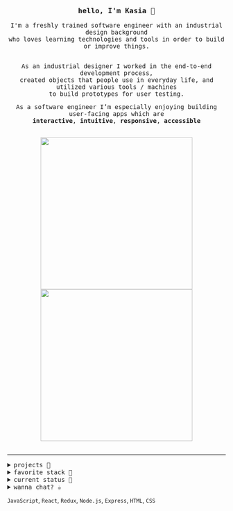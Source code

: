 

 


<!-- <details>
 <summary><samp>My Story 💬</samp></summary>  -->
<!-- <p align="left"> -->
<div align="center">
 <h3><samp>hello, I'm Kasia 👋</samp></h3>
<samp>
  I'm a freshly trained software engineer with an industrial design background <br>who loves learning technologies and tools in order to build or improve things.
 
 <br>As an industrial designer I worked in the end-to-end development process, <br>created objects that people use in everyday life, and utilized various tools / machines<br> to build prototypes for user testing.

  As a software engineer I’m especially enjoying building user-facing apps which are<br> **interactive**, **intuitive**, **responsive**, **accessible**<br>
<div align="center">
 <br>
<!--  <img src="https://i.imgur.com/kdKhgx6.gif" width="240px" > -->
 <a href="https://github.com/KasiaKinga/math-for-pola">
  <img src="https://github.com/KasiaKinga/math-for-pola/blob/main/P+2.gif" width="350px" >
 </a>
 <a href="https://github.com/KasiaKinga/math-for-pola">
  <img src="https://github.com/KasiaKinga/math-for-pola/blob/main/P+2.gif" width="350px" >
 </a>
<!--   <img src="https://i.imgur.com/kdKhgx6.gif" width="240px" > -->
 </div>
<!-- </p> -->
<!-- </details> -->
  <samp>
   </div>
 
 <br>
 <hr>
  <details>
  <summary><samp>projects 🎨</sammp></summary> 
 </details>
 
   <details>
  <summary><samp>favorite stack 🍪</sammp></summary> 

 </details>
 
<details>
 <summary><samp>current status 👾</samp></summary> 
  <pre align="left">
<!--   👩🏻‍💻 regreting that didn't start to code sooner, so trying to learn as much as possible 👩🏻‍💻 -->
  🌳 working on portfolio and traversing the trees with other DS 🌳
  🦻 interested in accessibility 🦻
  📕 reading “Accessibility for everyone” by Laura Kalbag</pre>
</details>
  
 <details>
  <summary><samp>wanna chat? ☕️ </sammp></summary> 

  <a href="https://www.linkedin.com/in/kasia-gierat/">👉 Linkedin</a><br>
  👉 kasia.gierat@gmail.com
  <!--   <a href="https://twitter.com/KasiaGierat">👉 Twitter</a><br> -->

</details>


`JavaScript`, `React`, `Redux`, `Node.js`, `Express`, `HTML`, `CSS`




<!--
# :biking_woman:	
<samp>Hi, I'm Kasia 👋 I'm a freshly trained software engineer with industrial design background. What it really means, I love learning technologies and tools in order to build or improve things.</samp>

<samp> As an industrial designer I worked in cross functional teams in the end-to-end development process of creating objects that people use in everyday life :chair: 	:house: 🚙. In order to implement the idea, I used various tools and machines to build prototypes and than test them with the user to collect the feedback (so called UX). </samp>
  
 
<samp>As a software engineer my main tools are ``JavaScript``, ``React``, ``Redux``, ``Node.js``, ``PosgtreSQL``, ``HTML``, ``CSS``. I’m especially enjoying building user-facing apps which are interactive, intuitive, responsive and accessible.</samp>

#
<samp>
  <ul>🥂 I graduated software engineering Fullstack Academy bootcamp in 2021 </ul>
  <ul>🌳 I’m currently working on portfolio and traversing the trees and other DS 😅</ul>
  <ul>📙 I’m interested in accessibility and I'm reading  </ul>

   ```javascript 
  “Accessibility for everyone” by Laura Kalbag
  ```
</samp>


  <details>
  <summary>☕️ Wanna chat?</summary>
[LinkedIn](https://www.linkedin.com/in/kasia-gierat/)

   
<!--
notes
**KasiaKinga/KasiaKinga** is a ✨ _special_ ✨ repository because its `README.md` (this file) appears on your GitHub profile.

Here are some ideas to get you started:
// ��🐙☘️🎍🍀🥮🍩🥂🛵📍

| Tables        | 
| ------------- |

 `JavaScript`, `React`, `Redux`, `Node.js`, `PosgtreSQL`, `HTML`, and `CSS`.

- 🔭 I’m currently working on ...
- 🌱 I’m currently learning ...
- 👯 I’m looking to collaborate on ...
- 🤔 I’m looking for help with ...
- 💬 Ask me about ...
- 📫 How to reach me: ...
- 😄 Pronouns: ...
- ⚡ Fun fact: ...
-->
